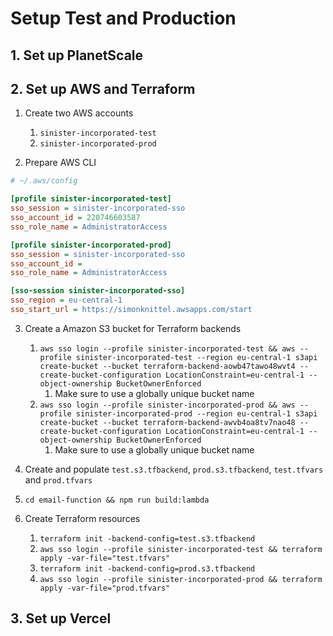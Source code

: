 # Setup Test and Production

## 1. Set up PlanetScale

## 2. Set up AWS and Terraform

1. Create two AWS accounts

   1. `sinister-incorporated-test`
   2. `sinister-incorporated-prod`

2. Prepare AWS CLI

```ini
# ~/.aws/config

[profile sinister-incorporated-test]
sso_session = sinister-incorporated-sso
sso_account_id = 220746603587
sso_role_name = AdministratorAccess

[profile sinister-incorporated-prod]
sso_session = sinister-incorporated-sso
sso_account_id =
sso_role_name = AdministratorAccess

[sso-session sinister-incorporated-sso]
sso_region = eu-central-1
sso_start_url = https://simonknittel.awsapps.com/start
```

3. Create a Amazon S3 bucket for Terraform backends

   1. `aws sso login --profile sinister-incorporated-test && aws --profile sinister-incorporated-test --region eu-central-1 s3api create-bucket --bucket terraform-backend-aowb47tawo48wvt4 --create-bucket-configuration LocationConstraint=eu-central-1 --object-ownership BucketOwnerEnforced`
      1. Make sure to use a globally unique bucket name
   2. `aws sso login --profile sinister-incorporated-prod && aws --profile sinister-incorporated-prod --region eu-central-1 s3api create-bucket --bucket terraform-backend-awvb4oa8tv7nao48 --create-bucket-configuration LocationConstraint=eu-central-1 --object-ownership BucketOwnerEnforced`
      1. Make sure to use a globally unique bucket name

4. Create and populate `test.s3.tfbackend`, `prod.s3.tfbackend`, `test.tfvars` and `prod.tfvars`
5. `cd email-function && npm run build:lambda`
6. Create Terraform resources

   1. `terraform init -backend-config=test.s3.tfbackend`
   2. `aws sso login --profile sinister-incorporated-test && terraform apply -var-file="test.tfvars"`
   3. `terraform init -backend-config=prod.s3.tfbackend`
   4. `aws sso login --profile sinister-incorporated-prod && terraform apply -var-file="prod.tfvars"`

## 3. Set up Vercel
